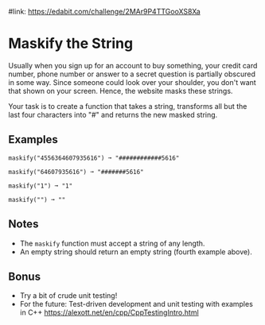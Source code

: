 #link: https://edabit.com/challenge/2MAr9P4TTGooXS8Xa



# Maskify the String

Usually when you sign up for an account to buy something, your credit card  number, phone number or answer to a secret question is partially obscured in some way. Since someone could look over your shoulder, you  don't want that shown on your screen. Hence, the website masks these  strings.

Your task is to create a function that takes a string, transforms all but the last four characters into "#" and returns the new masked string.

## Examples

```
maskify("4556364607935616") ➞ "############5616"

maskify("64607935616") ➞ "#######5616"

maskify("1") ➞ "1"

maskify("") ➞ ""
```

## Notes

- The `maskify` function must accept a string of any length.
- An empty string should return an empty string (fourth example above).

## Bonus

* Try a bit of crude unit testing!
* For the future: Test-driven development and unit testing with examples in C++ https://alexott.net/en/cpp/CppTestingIntro.html